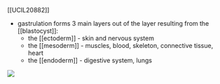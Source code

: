 [[UCIL20882]]

- gastrulation forms 3 main layers out of the layer resulting from the [[blastocyst]]:
	- the [[ectoderm]] - skin and nervous system
	- the [[mesoderm]] - muscles, blood, skeleton, connective tissue, heart
	- the [[endoderm]] - digestive system, lungs

![](https://i.imgur.com/Vt7KQwZ.png)

